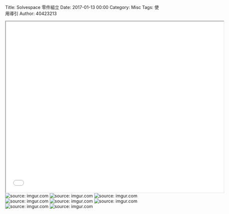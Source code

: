 Title: Solvespace 零件組立
Date: 2017-01-13 00:00
Category: Misc
Tags: 使用導引
Author: 40423213

<iframe src="file:///Y:/tmp/40423213/w14/1.mp4" width="700" height="550"></iframe>
<img src="Y:\tmp\40423213\w14\1.stl" title="source: imgur.com" /></a>
<img src="Y:\tmp\40423213\w14\2.stl" title="source: imgur.com" /></a>
<img src="Y:\tmp\40423213\w14\3.stl" title="source: imgur.com" /></a>
<img src="Y:\tmp\40423213\w14\4.stl" title="source: imgur.com" /></a>
<img src="Y:\tmp\40423213\w14\5.stl" title="source: imgur.com" /></a>
<img src="Y:\tmp\40423213\w14\6.stl" title="source: imgur.com" /></a>
<img src="Y:\tmp\40423213\w14\7.stl" title="source: imgur.com" /></a>
<img src="Y:\tmp\40423213\w14\8.stl" title="source: imgur.com" /></a>